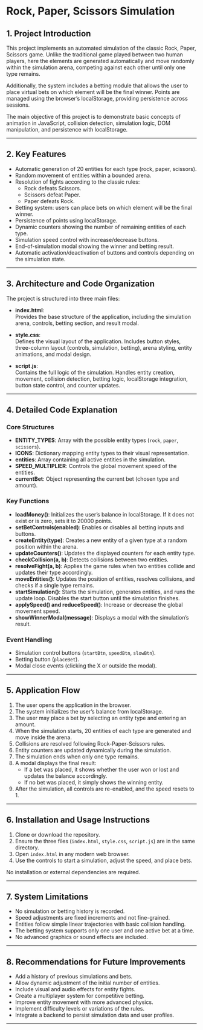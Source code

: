 # Rock, Paper, Scissors Simulation

## 1. Project Introduction

This project implements an automated simulation of the classic Rock, Paper, Scissors game. Unlike the traditional game played between two human players, here the elements are generated automatically and move randomly within the simulation arena, competing against each other until only one type remains.  

Additionally, the system includes a betting module that allows the user to place virtual bets on which element will be the final winner. Points are managed using the browser’s localStorage, providing persistence across sessions.  

The main objective of this project is to demonstrate basic concepts of animation in JavaScript, collision detection, simulation logic, DOM manipulation, and persistence with localStorage.

---

## 2. Key Features

- Automatic generation of 20 entities for each type (rock, paper, scissors).  
- Random movement of entities within a bounded arena.  
- Resolution of fights according to the classic rules:  
  - Rock defeats Scissors.  
  - Scissors defeat Paper.  
  - Paper defeats Rock.  
- Betting system: users can place bets on which element will be the final winner.  
- Persistence of points using localStorage.  
- Dynamic counters showing the number of remaining entities of each type.  
- Simulation speed control with increase/decrease buttons.  
- End-of-simulation modal showing the winner and betting result.  
- Automatic activation/deactivation of buttons and controls depending on the simulation state.  

---

## 3. Architecture and Code Organization

The project is structured into three main files:

- **index.html**:  
  Provides the base structure of the application, including the simulation arena, controls, betting section, and result modal.

- **style.css**:  
  Defines the visual layout of the application. Includes button styles, three-column layout (controls, simulation, betting), arena styling, entity animations, and modal design.

- **script.js**:  
  Contains the full logic of the simulation. Handles entity creation, movement, collision detection, betting logic, localStorage integration, button state control, and counter updates.

---

## 4. Detailed Code Explanation

### Core Structures
- **ENTITY_TYPES**: Array with the possible entity types (`rock`, `paper`, `scissors`).  
- **ICONS**: Dictionary mapping entity types to their visual representation.  
- **entities**: Array containing all active entities in the simulation.  
- **SPEED_MULTIPLIER**: Controls the global movement speed of the entities.  
- **currentBet**: Object representing the current bet (chosen type and amount).

### Key Functions
- **loadMoney()**: Initializes the user’s balance in localStorage. If it does not exist or is zero, sets it to 20000 points.  
- **setBetControls(enabled)**: Enables or disables all betting inputs and buttons.  
- **createEntity(type)**: Creates a new entity of a given type at a random position within the arena.  
- **updateCounters()**: Updates the displayed counters for each entity type.  
- **checkCollision(a, b)**: Detects collisions between two entities.  
- **resolveFight(a, b)**: Applies the game rules when two entities collide and updates their type accordingly.  
- **moveEntities()**: Updates the position of entities, resolves collisions, and checks if a single type remains.  
- **startSimulation()**: Starts the simulation, generates entities, and runs the update loop. Disables the start button until the simulation finishes.  
- **applySpeed() and reduceSpeed()**: Increase or decrease the global movement speed.  
- **showWinnerModal(message)**: Displays a modal with the simulation’s result.  

### Event Handling
- Simulation control buttons (`startBtn`, `speedBtn`, `slowBtn`).  
- Betting button (`placeBet`).  
- Modal close events (clicking the X or outside the modal).

---

## 5. Application Flow

1. The user opens the application in the browser.  
2. The system initializes the user’s balance from localStorage.  
3. The user may place a bet by selecting an entity type and entering an amount.  
4. When the simulation starts, 20 entities of each type are generated and move inside the arena.  
5. Collisions are resolved following Rock-Paper-Scissors rules.  
6. Entity counters are updated dynamically during the simulation.  
7. The simulation ends when only one type remains.  
8. A modal displays the final result:  
   - If a bet was placed, it shows whether the user won or lost and updates the balance accordingly.  
   - If no bet was placed, it simply shows the winning entity.  
9. After the simulation, all controls are re-enabled, and the speed resets to 1.  

---

## 6. Installation and Usage Instructions

1. Clone or download the repository.  
2. Ensure the three files (`index.html`, `style.css`, `script.js`) are in the same directory.  
3. Open `index.html` in any modern web browser.  
4. Use the controls to start a simulation, adjust the speed, and place bets.

No installation or external dependencies are required.

---

## 7. System Limitations

- No simulation or betting history is recorded.  
- Speed adjustments are fixed increments and not fine-grained.  
- Entities follow simple linear trajectories with basic collision handling.  
- The betting system supports only one user and one active bet at a time.  
- No advanced graphics or sound effects are included.  

---

## 8. Recommendations for Future Improvements

- Add a history of previous simulations and bets.  
- Allow dynamic adjustment of the initial number of entities.  
- Include visual and audio effects for entity fights.  
- Create a multiplayer system for competitive betting.  
- Improve entity movement with more advanced physics.  
- Implement difficulty levels or variations of the rules.  
- Integrate a backend to persist simulation data and user profiles.  

---

